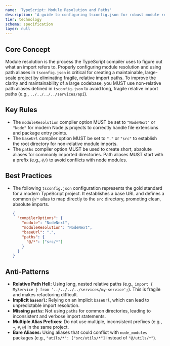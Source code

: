 ```yaml
---
name: 'TypeScript: Module Resolution and Paths'
description: 'A guide to configuring tsconfig.json for robust module resolution and path aliasing.'
tier: technology
schema: specification
layer: null
---
```


## Core Concept

Module resolution is the process the TypeScript compiler uses to figure out what an import refers to. Properly configuring module resolution and using path aliases in `tsconfig.json` is critical for creating a maintainable, large-scale project by eliminating fragile, relative import paths. To improve the clarity and maintainability of a large codebase, you MUST use non-relative path aliases defined in `tsconfig.json` to avoid long, fragile relative import paths (e.g., `../../../../services/api`).

## Key Rules

- The `moduleResolution` compiler option MUST be set to `"NodeNext"` or `"Node"` for modern Node.js projects to correctly handle file extensions and package entry points.
- The `baseUrl` compiler option MUST be set to `"."` or `"src"` to establish the root directory for non-relative module imports.
- The `paths` compiler option MUST be used to create short, absolute aliases for commonly imported directories. Path aliases MUST start with a prefix (e.g., `@/`) to avoid conflicts with node modules.

## Best Practices

- The following `tsconfig.json` configuration represents the gold standard for a modern TypeScript project. It establishes a base URL and defines a common `@/*` alias to map directly to the `src` directory, promoting clean, absolute imports.

  ```json
  {
    "compilerOptions": {
      "module": "NodeNext",
      "moduleResolution": "NodeNext",
      "baseUrl": ".",
      "paths": {
        "@/*": ["src/*"]
      }
    }
  }
  ```

## Anti-Patterns

- **Relative Path Hell:** Using long, nested relative paths (e.g., `import { MyService } from '../../../../services/my-service';`). This is fragile and makes refactoring difficult.
- **Implicit `baseUrl`:** Relying on an implicit `baseUrl`, which can lead to unpredictable import resolution.
- **Missing `paths`:** Not using `paths` for common directories, leading to inconsistent and verbose import statements.
- **Multiple Alias Prefixes:** Do not use multiple, inconsistent prefixes (e.g., `~`, `#`, `@`) in the same project.
- **Bare Aliases:** Using aliases that could conflict with `node_modules` packages (e.g., `"utils/*": ["src/utils/*"]` instead of `"@/utils/*"`).
